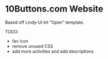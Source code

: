 # 10Buttons.com Website

Based off Lindy-UI kit "Open" template.

TODO:
- fav icon
- remove unused CSS
- add more activities and add descriptions
